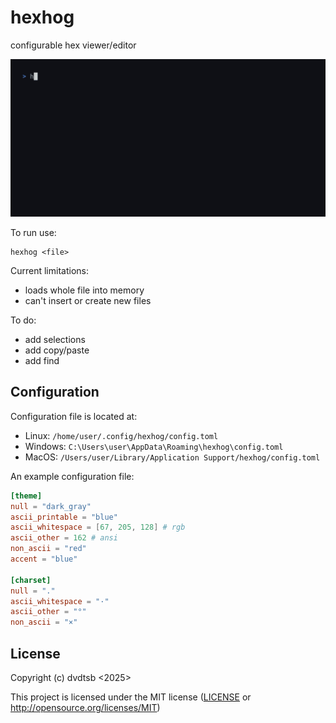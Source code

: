 # hexhog

configurable hex viewer/editor

![hexhog lol](meow.gif)

To run use:
```
hexhog <file>
```

Current limitations:
- loads whole file into memory
- can't insert or create new files

To do:
- add selections
- add copy/paste
- add find

## Configuration

Configuration file is located at:
- Linux: `/home/user/.config/hexhog/config.toml`
- Windows: `C:\Users\user\AppData\Roaming\hexhog\config.toml`
- MacOS: `/Users/user/Library/Application Support/hexhog/config.toml`

An example configuration file:
```toml
[theme]
null = "dark_gray"
ascii_printable = "blue"
ascii_whitespace = [67, 205, 128] # rgb
ascii_other = 162 # ansi
non_ascii = "red"
accent = "blue"

[charset]
null = "."
ascii_whitespace = "·"
ascii_other = "°"
non_ascii = "×"
```

## License

Copyright (c) dvdtsb <2025>

This project is licensed under the MIT license ([LICENSE] or <http://opensource.org/licenses/MIT>)

[LICENSE]: ./LICENSE
